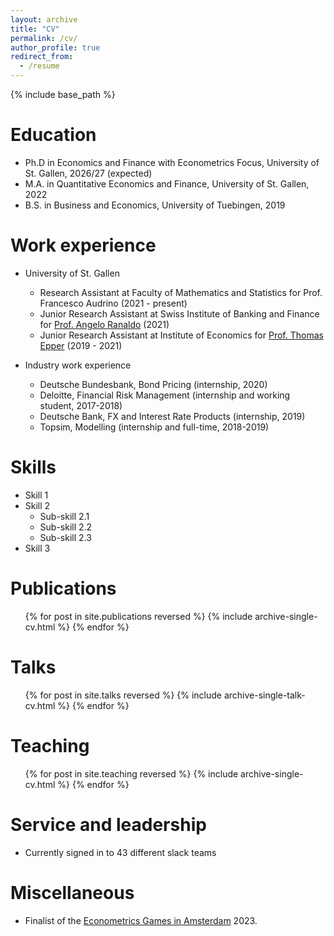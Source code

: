 ```yaml
---
layout: archive
title: "CV"
permalink: /cv/
author_profile: true
redirect_from:
  - /resume
---
```


{% include base_path %}

Education
======
* Ph.D in Economics and Finance with Econometrics Focus, University of St. Gallen, 2026/27 (expected)
* M.A. in Quantitative Economics and Finance, University of St. Gallen, 2022
* B.S. in Business and Economics, University of Tuebingen, 2019

Work experience
======
* University of St. Gallen
  * Research Assistant at Faculty of Mathematics and Statistics for Prof. Francesco Audrino (2021 - present)
  * Junior Research Assistant at Swiss Institute of Banking and Finance for [Prof. Angelo Ranaldo](https://sites.google.com/view/angeloranaldo/) (2021)
  * Junior Research Assistant at Institute of Economics for [Prof. Thomas Epper](https://www.thomasepper.com/) (2019 - 2021)

* Industry work experience
  * Deutsche Bundesbank, Bond Pricing (internship, 2020)
  * Deloitte, Financial Risk Management (internship and working student, 2017-2018)
  * Deutsche Bank, FX and Interest Rate Products (internship, 2019)
  * Topsim, Modelling (internship and full-time, 2018-2019)

Skills
======
* Skill 1
* Skill 2
  * Sub-skill 2.1
  * Sub-skill 2.2
  * Sub-skill 2.3
* Skill 3

Publications
======
  <ul>{% for post in site.publications reversed %}
    {% include archive-single-cv.html %}
  {% endfor %}</ul>
  
Talks
======
  <ul>{% for post in site.talks reversed %}
    {% include archive-single-talk-cv.html  %}
  {% endfor %}</ul>
  
Teaching
======
  <ul>{% for post in site.teaching reversed %}
    {% include archive-single-cv.html %}
  {% endfor %}</ul>
  
Service and leadership
======
* Currently signed in to 43 different slack teams

Miscellaneous
======
* Finalist of the [Econometrics Games in Amsterdam](https://wceconometrics.com/) 2023.
